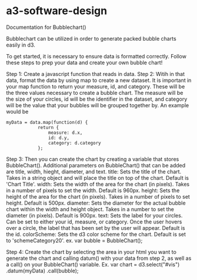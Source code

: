 # a3-software-design

Documentation for Bubblechart()

Bubblechart can be utilized in order to generate packed bubble charts easily in d3.

To get started, it is necessary to ensure data is formatted correctly. Follow these steps to prep
your data and create your own bubble chart!

Step 1: Create a javascript function that reads in data.
Step 2: Witih in that data, format the data by using map to create a new dataset. It is important       in your map function to return your measure, id, and category. These will be the three values       necessary to create a bubble chart. The measure will be the size of your circles, id will be        the identifier in the dataset, and category will be the value that your bubbles will be grouped     together by. An example would be 

    myData = data.map(function(d) {
                return {
                    measure: d.x,
                    id: d.y,
                    category: d.category
                };

Step 3: Then you can create the chart by creating a variable that stores BubbleChart(). Additional      parameters on BubbleChart() that can be added are title, width, hieght, diameter, and text. 
    title: Sets the title of the chart. Takes in a string object and will place the title on top of 
        the chart. Default is 'Chart Title'.
    width: Sets the width of the area for the chart (in pixels). Takes in a number of pixels to set
        the width. Default is 960px.
    height: Sets the height of the area for the chart (in pixels). Takes in a number of pixels to 
        set height. Default is 500px.
    diameter: Sets the diameter for the actual bubble chart within the width and height object.
        Takes in a number to set the diameter (in pixels). Default is 900px. 
    text: Sets the label for your circles. Can be set to either your id, measure, or category. Once
        the user hovers over a circle, the label that has been set by the user will appear. Default
        is the id.
    colorScheme: Sets the d3 color scheme for the chart. Default is set to 'schemeCategory20'.
    ex. var bubble = BubbleChart();

Step 4: Create the chart by selecting the area in your html you want to generate the chart and      calling datum() with your data from step 2, as well as a call() on your BubbleChart() variable.
    Ex. var chart = d3.select("#vis")
            .datum(myData)
            .call(bubble);